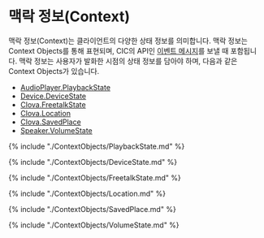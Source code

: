 # 맥락 정보(Context)

맥락 정보(Context)는 클라이언트의 다양한 상태 정보를 의미합니다. 맥락 정보는 Context Objects를 통해 표현되며, CIC의 API인 [이벤트 메시지](/CIC/References/CIC_Message_Format.md#Event)를 보낼 때 포함됩니다. 맥락 정보는 사용자가 발화한 시점의 상태 정보를 담아야 하며, 다음과 같은 Context Objects가 있습니다.

* [AudioPlayer.PlaybackState](#PlaybackState)
* [Device.DeviceState](#DeviceState)
* [Clova.FreetalkState](#FreetalkState)
* [Clova.Location](#Location)
* [Clova.SavedPlace](#SavedPlace)
* [Speaker.VolumeState](#VolumeState)

{% include "./ContextObjects/PlaybackState.md" %}

{% include "./ContextObjects/DeviceState.md" %}

{% include "./ContextObjects/FreetalkState.md" %}

{% include "./ContextObjects/Location.md" %}

{% include "./ContextObjects/SavedPlace.md" %}

{% include "./ContextObjects/VolumeState.md" %}
